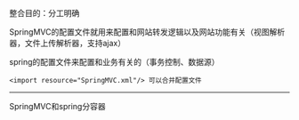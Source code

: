 整合目的：分工明确

SpringMVC的配置文件就用来配置和网站转发逻辑以及网站功能有关（视图解析器，文件上传解析器，支持ajax）

spring的配置文件来配置和业务有关的（事务控制、数据源）

```
<import resource="SpringMVC.xml"/> 可以合并配置文件
```

---

SpringMVC和spring分容器

